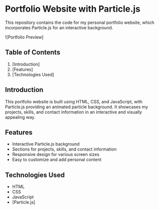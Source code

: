 # Portfolio Website with Particle.js

This repository contains the code for my personal portfolio website, which incorporates Particle.js for an interactive background.

![Portfolio Preview]


## Table of Contents

1. [Introduction]
2. [Features]
3. [Technologies Used]

## Introduction

This portfolio website is built using HTML, CSS, and JavaScript, with Particle.js providing an animated particle background. It showcases my projects, skills, and contact information in an interactive and visually appealing way.

## Features

- Interactive Particle.js background
- Sections for projects, skills, and contact information
- Responsive design for various screen sizes
- Easy to customize and add personal content

## Technologies Used

- HTML
- CSS
- JavaScript
- [Particle.js]
